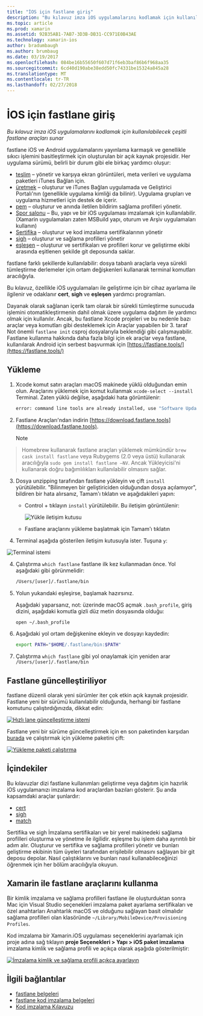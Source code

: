 ```yaml
---
title: "İOS için fastlane giriş"
description: "Bu kılavuz imza iOS uygulamalarını kodlamak için kullanılabilecek çeşitli fastlane araçları sunar"
ms.topic: article
ms.prod: xamarin
ms.assetid: 92B35AB1-7AB7-3D3B-DB31-CC971E0B43AE
ms.technology: xamarin-ios
author: bradumbaugh
ms.author: brumbaug
ms.date: 03/19/2017
ms.openlocfilehash: 084be16b55650f607d71f6eb3baf86b6f968aa35
ms.sourcegitcommit: 6cd40d190abe38edd50fc74331be15324a845a28
ms.translationtype: MT
ms.contentlocale: tr-TR
ms.lasthandoff: 02/27/2018
---
```

# <a name="introduction-to-fastlane-for-ios"></a>İOS için fastlane giriş

_Bu kılavuz imza iOS uygulamalarını kodlamak için kullanılabilecek çeşitli fastlane araçları sunar_

fastlane iOS ve Android uygulamalarını yayınlama karmaşık ve genellikle sıkıcı işlemini basitleştirmek için oluşturulan bir açık kaynak projesidir. Her uygulama sürümü, belirli bir durum gibi ele birkaç yardımcı oluşur:

- [teslim](https://github.com/fastlane/fastlane/tree/master/deliver#readme) – yönetir ve karşıya ekran görüntüleri, meta verileri ve uygulama paketleri iTunes Bağlan için.
- [üretmek](https://github.com/fastlane/fastlane/tree/master/produce#readme) – oluşturur ve iTunes Bağlan uygulamada ve Geliştirici Portalı'nın (genellikle uygulama kimliği da bilinir). Uygulama grupları ve uygulama hizmetleri için destek de içerir.
- [pem](https://github.com/fastlane/fastlane/tree/master/pem#readme) – oluşturur ve anında iletilen bildirim sağlama profilleri yönetir.
- [Spor salonu](https://github.com/fastlane/fastlane/tree/master/gym#readme) – Bu, yapı ve bir iOS uygulaması imzalamak için kullanılabilir. (Xamarin uygulamaları zaten MSBuild yapı, oturum ve Arşiv uygulamaları kullanın)
- [Sertifika](https://github.com/fastlane/fastlane/tree/master/cert#readme) – oluşturur ve kod imzalama sertifikalarının yönetir 
- [sigh](https://github.com/fastlane/fastlane/tree/master/sigh#readme) – oluşturur ve sağlama profilleri yönetir
- [eşleşen](https://github.com/fastlane/fastlane/tree/master/match#readme) – oluşturur ve sertifikaları ve profilleri korur ve geliştirme ekibi arasında eşitlenen şekilde git deposunda saklar.

fastlane farklı şekillerde kullanılabilir: dosya tabanlı araçlarla veya sürekli tümleştirme derlemeler için ortam değişkenleri kullanarak terminal komutları aracılığıyla. 

Bu kılavuz, özellikle iOS uygulamaları ile geliştirme için bir cihaz ayarlama ile ilgilenir ve odaklanır **cert**, **sigh** ve **eşleşen** yardımcı programları. 

Dayanak olarak sağlanan içerik tam olarak bir sürekli tümleştirme sunucuda işlemini otomatikleştirmenin dahil olmak üzere uygulama dağıtım ile yardımcı olmak için kullanılır. Ancak, bu fastlane Xcode projeleri ve bu nedenle bazı araçlar veya komutları gibi desteklemek için Araçlar yapabilen bir 3. taraf Not önemli `fastlane init` csproj dosyalarıyla beklendiği gibi çalışmayabilir. Fastlane kullanma hakkında daha fazla bilgi için ek araçlar veya fastlane, kullanılarak Android için serbest başvurmak için [https://fastlane.tools/](https://fastlane.tools/)

<a name="Installation" />

## <a name="installation"></a>Yükleme

1. Xcode komut satırı araçları macOS makinede yüklü olduğundan emin olun. Araçlarını yüklemek için komut kullanmak `xcode-select --install` Terminal. Zaten yüklü değilse, aşağıdaki hata görüntülenir:

    ```bash
    error: command line tools are already installed, use "Software Update" to install updates
    ```

2. Fastlane Araçları'ndan indirin [https://download.fastlane.tools](https://download.fastlane.tools). 

    > [!NOTE]
> Homebrew kullanarak fastlane araçları yüklemek mümkündür `brew cask install fastlane` veya Rubygems (2.0 veya üstü) kullanarak aracılığıyla `sudo gem install fastlane –NV`. Ancak Yükleyicisi'ni kullanarak doğru bağımlılıkları kullanılabilir olmasını sağlar. 

3. Dosya unzipping tarafından fastlane yükleyin ve çift `install` yürütülebilir. "Bilinmeyen bir geliştiriciden olduğundan dosya açılamıyor", bildiren bir hata alırsanız, Tamam'ı tıklatın ve aşağıdakileri yapın:
    - Control + tıklayın `install` yürütülebilir. Bu iletişim görüntülenir:

      ![](images/fastlane-image12.png "Yükle iletişim kutusu")
    
    - Fastlane araçlarını yükleme başlatmak için Tamam'ı tıklatın

4. Terminal aşağıda gösterilen iletişim kutusuyla ister. Tuşuna `y`:

  ![](images/fastlane-image13.png "Terminal istemi")
 
4. Çalıştırma `which fastlane` fastlane ilk kez kullanmadan önce. Yol aşağıdaki gibi görünmelidir: 

    ```bash
    /Users/[user]/.fastlane/bin
    ```

5. Yolun yukarıdaki eşleşirse, başlamak hazırsınız.

     Aşağıdaki yaparsanız, not: üzerinde macOS açmak `.bash_profile`, giriş dizini, aşağıdaki komutla gizli düz metin dosyasında olduğu:

    ```bash
    open ~/.bash_profile
    ```

6. Aşağıdaki yol ortam değişkenine ekleyin ve dosyayı kaydedin: 

    ```bash
    export PATH="$HOME/.fastlane/bin:$PATH"
    ```

7.  Çalıştırma `which fastlane` gibi yol onaylamak için yeniden arar `/Users/[user]/.fastlane/bin`


## <a name="updating-fastlane"></a>Fastlane güncelleştiriliyor

fastlane düzenli olarak yeni sürümler iter çok etkin açık kaynak projesidir. Fastlane yeni bir sürümü kullanılabilir olduğunda, herhangi bir fastlane komutunu çalıştırdığınızda, dikkat edin:

[ ![](images/fastlane-image0.png "Hızlı lane güncelleştirme istemi")](images/fastlane-image0.png)


Fastlane yeni bir sürüme güncelleştirmek için en son paketinden karşıdan [burada](https://download.fastlane.tools) ve çalıştırmak için yükleme paketini çift:

[ ![](images/fastlane-image0a.png "Yükleme paketi çalıştırma")](images/fastlane-image0a.png)


## <a name="contents"></a>İçindekiler

Bu kılavuzlar dizi fastlane kullanımları geliştirme veya dağıtım için hazırlık iOS uygulamanızı imzalama kod araçlardan bazıları gösterir. Şu anda kapsamdaki araçlar şunlardır:

- [cert](~/ios/deploy-test/provisioning/fastlane/cert.md)
- [sigh](~/ios/deploy-test/provisioning/fastlane/sigh.md)
- [match](~/ios/deploy-test/provisioning/fastlane/match.md)

Sertifika ve sigh İmzalama sertifikaları ve bir yerel makinedeki sağlama profilleri oluşturma ve yönetme ile ilgilidir. eşleşme bu işlem daha ayrıntılı bir adım alır. Oluşturur ve sertifika ve sağlama profilleri yönetir ve bunları geliştirme ekibinin tüm üyeleri tarafından erişilebilir olmasını sağlayan bir git deposu depolar. Nasıl çalıştıklarını ve bunları nasıl kullanabileceğinizi öğrenmek için her bölüm aracılığıyla okuyun.

## <a name="using-fastlane-tools-with-xamarin"></a>Xamarin ile fastlane araçlarını kullanma

Bir kimlik imzalama ve sağlama profilleri fastlane ile oluşturduktan sonra Mac için Visual Studio seçenekleri imzalama paket ayarlama sertifikaları ve özel anahtarları Anahtarlık macOS ve olduğunu sağlayan basit olmalıdır sağlama profilleri olan klasöründe `~/Library/MobileDevice/Provisioning Profiles`.

Kod imzalama bir Xamarin.iOS uygulaması seçeneklerini ayarlamak için proje adına sağ tıklayın **proje Seçenekleri > Yapı > iOS paket imzalama** imzalama kimlik ve sağlama profili ve açıkça olarak aşağıda gösterilmiştir:

[ ![](images/fastlane-image11.png "İmzalama kimlik ve sağlama profili açıkça ayarlayın")](images/fastlane-image11.png)

## <a name="related-links"></a>İlgili bağlantılar

- [fastlane belgeleri](https://fastlane.tools/)
- [fastlane kod imzalama belgeleri](https://docs.fastlane.tools/codesigning/getting-started/)
- [Kod imzalama Kılavuzu](https://codesigning.guide/)
